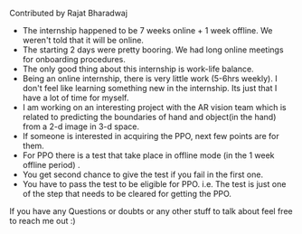 Contributed by Rajat Bharadwaj
- The internship happened to be 7 weeks online + 1 week offline. We weren't told that it will be online.
- The starting 2 days were pretty booring. We had long online meetings for onboarding procedures.
- The only good thing about this internship is work-life balance. 
- Being an online internship, there is very little work (5-6hrs weekly). I don't feel like learning something new in the internship. Its just that I have a lot of time for myself.
- I am working on an interesting project with the AR vision team which is related to predicting the boundaries of hand and object(in the hand) from a 2-d image in 3-d space.
- If someone is interested in acquiring the PPO, next few points are for them.
- For PPO there is a test that take place in offline mode (in the 1 week offline period) .
- You get second chance to give the test if you fail in the first one.
- You have to pass the test to be eligible for PPO. i.e. The test is just one of the step that needs to be cleared for getting the PPO.

If you have any Questions or doubts or any other stuff to talk about feel free to reach me out :) 
